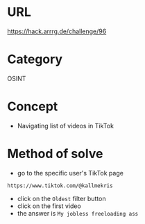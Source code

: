 # URL
https://hack.arrrg.de/challenge/96
# Category
OSINT
# Concept
* Navigating list of videos in TikTok
# Method of solve
* go to the specific user's TikTok page
```
https://www.tiktok.com/@kallmekris
```
* click on the `Oldest` filter button
* click on the first video
* the answer is `My jobless freeloading ass`
